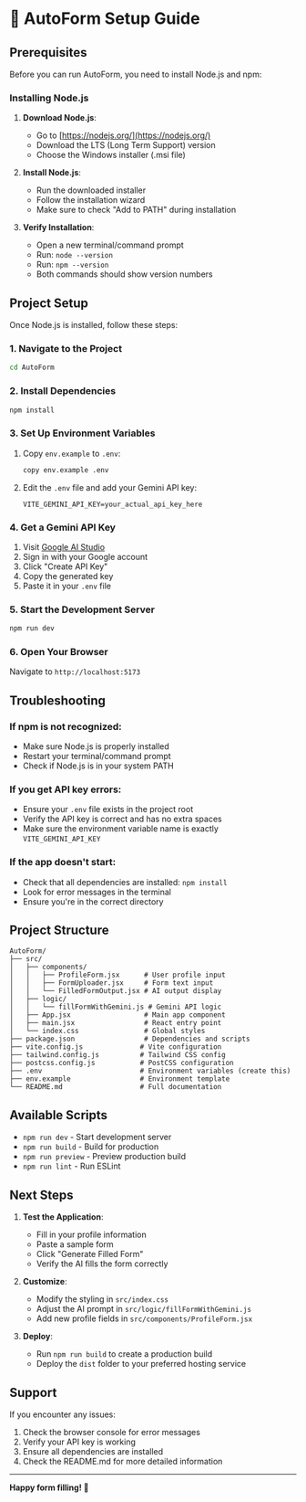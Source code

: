 # 🚀 AutoForm Setup Guide

## Prerequisites

Before you can run AutoForm, you need to install Node.js and npm:

### Installing Node.js

1. **Download Node.js**:
   - Go to [https://nodejs.org/](https://nodejs.org/)
   - Download the LTS (Long Term Support) version
   - Choose the Windows installer (.msi file)

2. **Install Node.js**:
   - Run the downloaded installer
   - Follow the installation wizard
   - Make sure to check "Add to PATH" during installation

3. **Verify Installation**:
   - Open a new terminal/command prompt
   - Run: `node --version`
   - Run: `npm --version`
   - Both commands should show version numbers

## Project Setup

Once Node.js is installed, follow these steps:

### 1. Navigate to the Project
```bash
cd AutoForm
```

### 2. Install Dependencies
```bash
npm install
```

### 3. Set Up Environment Variables
1. Copy `env.example` to `.env`:
   ```bash
   copy env.example .env
   ```

2. Edit the `.env` file and add your Gemini API key:
   ```
   VITE_GEMINI_API_KEY=your_actual_api_key_here
   ```

### 4. Get a Gemini API Key
1. Visit [Google AI Studio](https://makersuite.google.com/app/apikey)
2. Sign in with your Google account
3. Click "Create API Key"
4. Copy the generated key
5. Paste it in your `.env` file

### 5. Start the Development Server
```bash
npm run dev
```

### 6. Open Your Browser
Navigate to `http://localhost:5173`

## Troubleshooting

### If npm is not recognized:
- Make sure Node.js is properly installed
- Restart your terminal/command prompt
- Check if Node.js is in your system PATH

### If you get API key errors:
- Ensure your `.env` file exists in the project root
- Verify the API key is correct and has no extra spaces
- Make sure the environment variable name is exactly `VITE_GEMINI_API_KEY`

### If the app doesn't start:
- Check that all dependencies are installed: `npm install`
- Look for error messages in the terminal
- Ensure you're in the correct directory

## Project Structure

```
AutoForm/
├── src/
│   ├── components/
│   │   ├── ProfileForm.jsx      # User profile input
│   │   ├── FormUploader.jsx     # Form text input
│   │   └── FilledFormOutput.jsx # AI output display
│   ├── logic/
│   │   └── fillFormWithGemini.js # Gemini API logic
│   ├── App.jsx                  # Main app component
│   ├── main.jsx                 # React entry point
│   └── index.css                # Global styles
├── package.json                 # Dependencies and scripts
├── vite.config.js              # Vite configuration
├── tailwind.config.js          # Tailwind CSS config
├── postcss.config.js           # PostCSS configuration
├── .env                        # Environment variables (create this)
├── env.example                 # Environment template
└── README.md                   # Full documentation
```

## Available Scripts

- `npm run dev` - Start development server
- `npm run build` - Build for production
- `npm run preview` - Preview production build
- `npm run lint` - Run ESLint

## Next Steps

1. **Test the Application**:
   - Fill in your profile information
   - Paste a sample form
   - Click "Generate Filled Form"
   - Verify the AI fills the form correctly

2. **Customize**:
   - Modify the styling in `src/index.css`
   - Adjust the AI prompt in `src/logic/fillFormWithGemini.js`
   - Add new profile fields in `src/components/ProfileForm.jsx`

3. **Deploy**:
   - Run `npm run build` to create a production build
   - Deploy the `dist` folder to your preferred hosting service

## Support

If you encounter any issues:
1. Check the browser console for error messages
2. Verify your API key is working
3. Ensure all dependencies are installed
4. Check the README.md for more detailed information

---

**Happy form filling! 🎉** 
